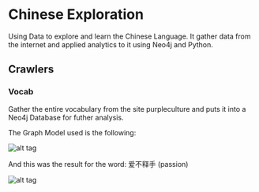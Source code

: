 # Chinese Exploration

Using Data to explore and learn the Chinese Language. It gather data from the internet and applied analytics to it using Neo4j and Python.

## Crawlers

### Vocab

Gather the entire vocabulary from the site purpleculture and puts it into a Neo4j Database for futher analysis.

The Graph Model used is the following:

![alt tag](https://pbs.twimg.com/media/C8mF4qLXkAE2hsl.jpg)

And this was the result for the word: 爱不释手 (passion)

![alt tag](https://pbs.twimg.com/media/C8p2h01XkAIhGaE.jpg)

